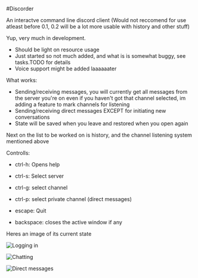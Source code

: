 #Discorder

An interactve command line discord client (Would not reccomend for use atleast before 0.1, 0.2 will be a lot more usable with history and other stuff)

Yup, very much in development.

 - Should be light on resource usage
 - Just started so not much added, and what is is somewhat buggy, see tasks.TODO for details
 - Voice support might be added laaaaaater

What works:
 - Sending/receiving messages, you will currently get all messages from the server you're on even if you haven't got that channel selected, im adding a feature to mark channels for listening
 - Sending/receiving direct messages EXCEPT for initiating new conversations
 - State will be saved when you leave and restored when you open again

Next on the list to be worked on is history, and the channel listening system mentioned above

Controlls:
 - ctrl-h: Opens help 

 - ctrl-s: Select server
 - ctrl-g: select channel 
 - ctrl-p: select private channel (direct messages)
 - escape: Quit
 - backspace: closes the active window if any

Heres an image of its current state

![Logging in](https://dl.dropboxusercontent.com/u/17487167/screenshots/2016-03-16T01%3A00%3A23%2B01%3A00.png)

![Chatting](https://dl.dropboxusercontent.com/u/17487167/screenshots/2016-03-16T01%3A42%3A03%2B01%3A00.png)

![Direct messages](https://dl.dropboxusercontent.com/u/17487167/screenshots/2016-03-15T23%3A09%3A22%2B01%3A00.png)


